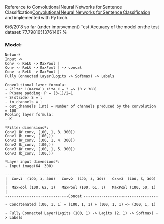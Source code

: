 Reference to Convolutional Neural Networks for Sentence Classification[Convolutional Neural Networks for Sentence Classification](https://arxiv.org/pdf/1408.5882v2.pdf) and implemented with PyTorch. 


6/6/2018 so far (under improvement)
Test Accuracy of the model on the test dataset: 77.79816513761467 %

### Model:


```
Network
Input ->
Conv -> ReLU -> MaxPool |
Conv -> ReLU -> MaxPool | -> concat
Conv -> ReLU -> MaxPool |
Fully Connected Layer(Logits -> Softmax) -> Labels
```

```
Convolutional layer formula:
- Filter 1(Kernel) size K = 3 => (3 x 300)
- P(same padding) P = (3-1)/2=1
- S(stride) S = 1
- in_channels = 1
- out_channels (int) – Number of channels produced by the convolution = 100
Pooling layer formula:
- K
```

```
*Filter dimensions*:
Conv1 (W_conv, (100, 1, 3, 300))
Conv1 (b_conv, (100,))
Conv2 (W_conv, (100, 1, 4, 300))
Conv2 (b_conv, (100,))
Conv3 (W_conv, (100, 1, 5, 300))
Conv3 (b_conv, (100,))

*Layer input dimensions*:
- Input image(64, 300) 

----------------------------------------------------------------------
|  Conv1  (100, 3, 300)   Conv2  (100, 4, 300)   Conv3  (100, 5, 300) |
|  MaxPool (100, 62, 1)   MaxPool (100, 61, 1)   MaxPool (100, 60, 1) |
-----------------------------Concat ----------------------------------

- Concatenated (100, 1, 1) + (100, 1, 1) + (100, 1, 1) => (300, 1, 1) 

- Fully Connected Layer(Logits (100, 1) -> Logits (2, 1) -> Softmax) -> Labels
```